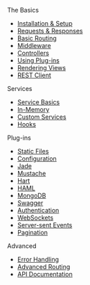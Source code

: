 The Basics
* [Installation & Setup](https://github.com/angel-dart/angel/wiki/Installation-&-Setup)
* [Requests & Responses](https://github.com/angel-dart/angel/wiki/Requests-&-Responses)
* [Basic Routing](https://github.com/angel-dart/angel/wiki/Basic-Routing)
* [Middleware](https://github.com/angel-dart/angel/wiki/Middleware)
* [Controllers](https://github.com/angel-dart/angel/wiki/Controllers)
* [Using Plug-ins](https://github.com/angel-dart/angel/wiki/Using-Plug-ins)
* [Rendering Views](https://github.com/angel-dart/angel/wiki/Rendering-Views)
* [REST Client](https://github.com/angel-dart/angel_client)

Services
* [Service Basics](https://github.com/angel-dart/angel/wiki/Service-Basics)
* [In-Memory](https://github.com/angel-dart/angel/wiki/In-Memory)
* [Custom Services](https://github.com/angel-dart/angel/wiki/Custom-Services)
* [Hooks](https://github.com/angel-dart/angel/wiki/Hooks)

Plug-ins
* [Static Files](https://github.com/angel-dart/angel_static)
* [Configuration](https://github.com/angel-dart/angel_configuration)
* [Jade](https://github.com/angel-dart/angel_jade)
* [Mustache](https://github.com/angel-dart/angel_mustache)
* [Hart](https://github.com/angel-dart/angel_hart)
* [HAML](https://github.com/angel-dart/angel_haml)
* [MongoDB](https://github.com/angel-dart/angel_mongo)
* [Swagger](https://github.com/angel-dart/angel_swagger)
* [Authentication](https://github.com/angel-dart/angel_auth)
* [WebSockets](https://github.com/angel-dart/angel_websocket)
* [Server-sent Events](https://github.com/angel-dart/angel/wiki/Server-sent-Events)
* [Pagination](https://github.com/angel-dart/angel/wiki/Pagination)

Advanced
* [Error Handling](https://github.com/angel-dart/angel/wiki/Error-Handling)
* [Advanced Routing](https://github.com/angel-dart/angel/wiki/Advanced-Routing)
* [API Documentation](http://www.dartdocs.org/documentation/angel_framework/1.0.0-dev)